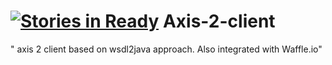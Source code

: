 [![Stories in Ready](https://badge.waffle.io/ahimonas/Axis-2-client.png?label=ready&title=Ready)](https://waffle.io/ahimonas/Axis-2-client)
Axis-2-client
=============

" axis 2 client based on wsdl2java approach. Also integrated with Waffle.io"     

